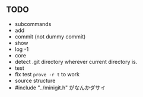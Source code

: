## TODO
* subcommands
 * add
 * commit (not dummy commit)
 * show
 * log -1
* core
 * detect .git directory wherever current directory is.
* test
 * fix test `prove -r t` to work
* source structure
 * #include "../minigit.h" がなんかダサイ
